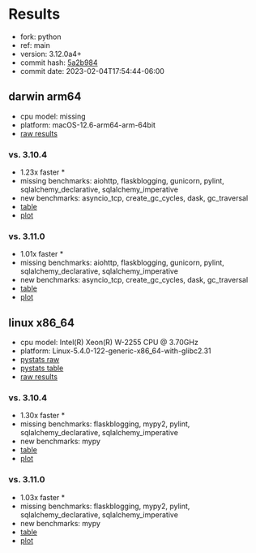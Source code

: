 # Results

- fork: python
- ref: main
- version: 3.12.0a4+
- commit hash: [5a2b984](https://github.com/python/cpython/commit/5a2b984)
- commit date: 2023-02-04T17:54:44-06:00

## darwin arm64

- cpu model: missing
- platform: macOS-12.6-arm64-arm-64bit
- [raw results](bm-20230204-darwin-arm64-python-main-3.12.0a4%2B-5a2b984.json)

### vs. 3.10.4

- 1.23x faster \*
- missing benchmarks: aiohttp, flaskblogging, gunicorn, pylint, sqlalchemy_declarative, sqlalchemy_imperative
- new benchmarks: asyncio_tcp, create_gc_cycles, dask, gc_traversal
- [table](bm-20230204-darwin-arm64-python-main-3.12.0a4%2B-5a2b984-vs-3.10.4.md)
- [plot](bm-20230204-darwin-arm64-python-main-3.12.0a4%2B-5a2b984-vs-3.10.4.png)

### vs. 3.11.0

- 1.01x faster \*
- missing benchmarks: aiohttp, flaskblogging, gunicorn, pylint, sqlalchemy_declarative, sqlalchemy_imperative
- new benchmarks: asyncio_tcp, create_gc_cycles, dask, gc_traversal
- [table](bm-20230204-darwin-arm64-python-main-3.12.0a4%2B-5a2b984-vs-3.11.0.md)
- [plot](bm-20230204-darwin-arm64-python-main-3.12.0a4%2B-5a2b984-vs-3.11.0.png)

## linux x86_64

- cpu model: Intel(R) Xeon(R) W-2255 CPU @ 3.70GHz
- platform: Linux-5.4.0-122-generic-x86_64-with-glibc2.31
- [pystats raw](bm-20230204-linux-x86_64-python-main-3.12.0a4%2B-5a2b984-pystats.json)
- [pystats table](bm-20230204-linux-x86_64-python-main-3.12.0a4%2B-5a2b984-pystats.md)
- [raw results](bm-20230204-linux-x86_64-python-main-3.12.0a4%2B-5a2b984.json)

### vs. 3.10.4

- 1.30x faster \*
- missing benchmarks: flaskblogging, mypy2, pylint, sqlalchemy_declarative, sqlalchemy_imperative
- new benchmarks: mypy
- [table](bm-20230204-linux-x86_64-python-main-3.12.0a4%2B-5a2b984-vs-3.10.4.md)
- [plot](bm-20230204-linux-x86_64-python-main-3.12.0a4%2B-5a2b984-vs-3.10.4.png)

### vs. 3.11.0

- 1.03x faster \*
- missing benchmarks: flaskblogging, mypy2, pylint, sqlalchemy_declarative, sqlalchemy_imperative
- new benchmarks: mypy
- [table](bm-20230204-linux-x86_64-python-main-3.12.0a4%2B-5a2b984-vs-3.11.0.md)
- [plot](bm-20230204-linux-x86_64-python-main-3.12.0a4%2B-5a2b984-vs-3.11.0.png)

